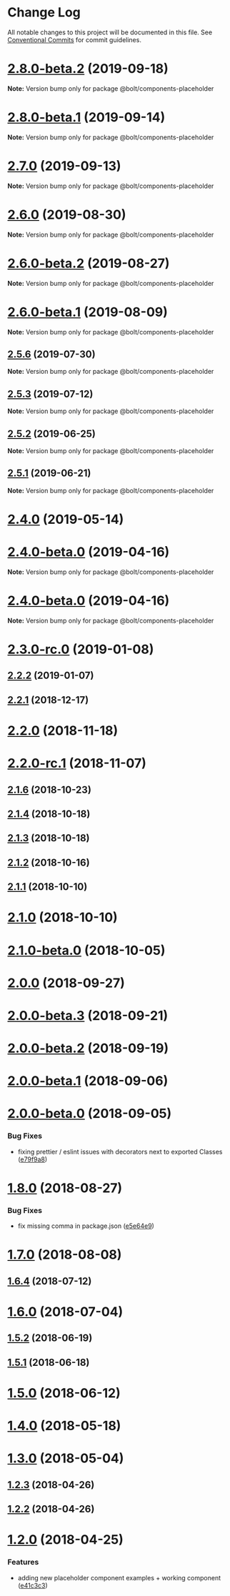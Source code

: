 # Change Log

All notable changes to this project will be documented in this file.
See [Conventional Commits](https://conventionalcommits.org) for commit guidelines.

# [2.8.0-beta.2](https://github.com/bolt-design-system/bolt/tree/master/packages/components/bolt-placeholder/compare/v2.7.0...v2.8.0-beta.2) (2019-09-18)

**Note:** Version bump only for package @bolt/components-placeholder





# [2.8.0-beta.1](https://github.com/bolt-design-system/bolt/tree/master/packages/components/bolt-placeholder/compare/v2.7.0...v2.8.0-beta.1) (2019-09-14)

**Note:** Version bump only for package @bolt/components-placeholder





# [2.7.0](https://github.com/bolt-design-system/bolt/tree/master/packages/components/bolt-placeholder/compare/v2.6.0...v2.7.0) (2019-09-13)

**Note:** Version bump only for package @bolt/components-placeholder





# [2.6.0](https://github.com/bolt-design-system/bolt/tree/master/packages/components/bolt-placeholder/compare/v2.6.0-beta.2...v2.6.0) (2019-08-30)

**Note:** Version bump only for package @bolt/components-placeholder





# [2.6.0-beta.2](https://github.com/bolt-design-system/bolt/tree/master/packages/components/bolt-placeholder/compare/v2.6.0-beta.1...v2.6.0-beta.2) (2019-08-27)

**Note:** Version bump only for package @bolt/components-placeholder





# [2.6.0-beta.1](https://github.com/bolt-design-system/bolt/tree/master/packages/components/bolt-placeholder/compare/v2.5.6...v2.6.0-beta.1) (2019-08-09)

**Note:** Version bump only for package @bolt/components-placeholder





## [2.5.6](https://github.com/bolt-design-system/bolt/tree/master/packages/components/bolt-placeholder/compare/v2.5.5...v2.5.6) (2019-07-30)

**Note:** Version bump only for package @bolt/components-placeholder





## [2.5.3](https://github.com/bolt-design-system/bolt/tree/master/packages/components/bolt-placeholder/compare/v2.5.2...v2.5.3) (2019-07-12)

**Note:** Version bump only for package @bolt/components-placeholder





## [2.5.2](https://github.com/bolt-design-system/bolt/tree/master/packages/components/bolt-placeholder/compare/v2.5.1...v2.5.2) (2019-06-25)

**Note:** Version bump only for package @bolt/components-placeholder





## [2.5.1](https://github.com/bolt-design-system/bolt/tree/master/packages/components/bolt-placeholder/compare/v2.5.0...v2.5.1) (2019-06-21)

**Note:** Version bump only for package @bolt/components-placeholder





# [2.4.0](https://github.com/bolt-design-system/bolt/tree/master/packages/components/bolt-placeholder/compare/v2.3.2...v2.4.0) (2019-05-14)



# [2.4.0-beta.0](https://github.com/bolt-design-system/bolt/tree/master/packages/components/bolt-placeholder/compare/v2.2.2...v2.4.0-beta.0) (2019-04-16)

**Note:** Version bump only for package @bolt/components-placeholder





# [2.4.0-beta.0](https://github.com/bolt-design-system/bolt/tree/master/packages/components/bolt-placeholder/compare/v2.3.0...v2.4.0-beta.0) (2019-04-16)

**Note:** Version bump only for package @bolt/components-placeholder





# [2.3.0-rc.0](https://github.com/bolt-design-system/bolt/tree/master/packages/components/bolt-placeholder/compare/v2.2.2...v2.3.0-rc.0) (2019-01-08)



## [2.2.2](https://github.com/bolt-design-system/bolt/tree/master/packages/components/bolt-placeholder/compare/v2.2.1...v2.2.2) (2019-01-07)



## [2.2.1](https://github.com/bolt-design-system/bolt/tree/master/packages/components/bolt-placeholder/compare/v2.2.0...v2.2.1) (2018-12-17)



# [2.2.0](https://github.com/bolt-design-system/bolt/tree/master/packages/components/bolt-placeholder/compare/v2.2.0-rc.1...v2.2.0) (2018-11-18)



# [2.2.0-rc.1](https://github.com/bolt-design-system/bolt/tree/master/packages/components/bolt-placeholder/compare/v2.1.6...v2.2.0-rc.1) (2018-11-07)



## [2.1.6](https://github.com/bolt-design-system/bolt/tree/master/packages/components/bolt-placeholder/compare/v2.1.5...v2.1.6) (2018-10-23)



## [2.1.4](https://github.com/bolt-design-system/bolt/tree/master/packages/components/bolt-placeholder/compare/v2.1.3...v2.1.4) (2018-10-18)



## [2.1.3](https://github.com/bolt-design-system/bolt/tree/master/packages/components/bolt-placeholder/compare/v2.1.2...v2.1.3) (2018-10-18)



## [2.1.2](https://github.com/bolt-design-system/bolt/tree/master/packages/components/bolt-placeholder/compare/v2.1.1...v2.1.2) (2018-10-16)



## [2.1.1](https://github.com/bolt-design-system/bolt/tree/master/packages/components/bolt-placeholder/compare/v2.1.0...v2.1.1) (2018-10-10)



# [2.1.0](https://github.com/bolt-design-system/bolt/tree/master/packages/components/bolt-placeholder/compare/v2.1.0-beta.0...v2.1.0) (2018-10-10)



# [2.1.0-beta.0](https://github.com/bolt-design-system/bolt/tree/master/packages/components/bolt-placeholder/compare/v2.0.0...v2.1.0-beta.0) (2018-10-05)



# [2.0.0](https://github.com/bolt-design-system/bolt/tree/master/packages/components/bolt-placeholder/compare/v2.0.0-beta.3...v2.0.0) (2018-09-27)



# [2.0.0-beta.3](https://github.com/bolt-design-system/bolt/tree/master/packages/components/bolt-placeholder/compare/v2.0.0-beta.2...v2.0.0-beta.3) (2018-09-21)



# [2.0.0-beta.2](https://github.com/bolt-design-system/bolt/tree/master/packages/components/bolt-placeholder/compare/v1.8.3...v2.0.0-beta.2) (2018-09-19)



# [2.0.0-beta.1](https://github.com/bolt-design-system/bolt/tree/master/packages/components/bolt-placeholder/compare/v2.0.0-beta.0...v2.0.0-beta.1) (2018-09-06)



# [2.0.0-beta.0](https://github.com/bolt-design-system/bolt/tree/master/packages/components/bolt-placeholder/compare/v1.8.1...v2.0.0-beta.0) (2018-09-05)


### Bug Fixes

* fixing prettier / eslint issues with decorators next to exported Classes ([e79f9a8](https://github.com/bolt-design-system/bolt/tree/master/packages/components/bolt-placeholder/commit/e79f9a8))



# [1.8.0](https://github.com/bolt-design-system/bolt/tree/master/packages/components/bolt-placeholder/compare/v1.7.2...v1.8.0) (2018-08-27)


### Bug Fixes

* fix missing comma in package.json ([e5e64e9](https://github.com/bolt-design-system/bolt/tree/master/packages/components/bolt-placeholder/commit/e5e64e9))



# [1.7.0](https://github.com/bolt-design-system/bolt/tree/master/packages/components/bolt-placeholder/compare/v1.6.8...v1.7.0) (2018-08-08)



## [1.6.4](https://github.com/bolt-design-system/bolt/tree/master/packages/components/bolt-placeholder/compare/v1.6.3...v1.6.4) (2018-07-12)



# [1.6.0](https://github.com/bolt-design-system/bolt/tree/master/packages/components/bolt-placeholder/compare/v1.5.3...v1.6.0) (2018-07-04)



## [1.5.2](https://github.com/bolt-design-system/bolt/tree/master/packages/components/bolt-placeholder/compare/v1.5.1...v1.5.2) (2018-06-19)



## [1.5.1](https://github.com/bolt-design-system/bolt/tree/master/packages/components/bolt-placeholder/compare/v1.5.0...v1.5.1) (2018-06-18)



# [1.5.0](https://github.com/bolt-design-system/bolt/tree/master/packages/components/bolt-placeholder/compare/v1.4.5...v1.5.0) (2018-06-12)



# [1.4.0](https://github.com/bolt-design-system/bolt/tree/master/packages/components/bolt-placeholder/compare/v1.3.4...v1.4.0) (2018-05-18)



# [1.3.0](https://github.com/bolt-design-system/bolt/tree/master/packages/components/bolt-placeholder/compare/v1.2.4...v1.3.0) (2018-05-04)



## [1.2.3](https://github.com/bolt-design-system/bolt/tree/master/packages/components/bolt-placeholder/compare/v1.2.2...v1.2.3) (2018-04-26)



## [1.2.2](https://github.com/bolt-design-system/bolt/tree/master/packages/components/bolt-placeholder/compare/v1.2.1...v1.2.2) (2018-04-26)



# [1.2.0](https://github.com/bolt-design-system/bolt/tree/master/packages/components/bolt-placeholder/compare/v1.1.12...v1.2.0) (2018-04-25)


### Features

* adding new placeholder component examples + working component ([e41c3c3](https://github.com/bolt-design-system/bolt/tree/master/packages/components/bolt-placeholder/commit/e41c3c3))
